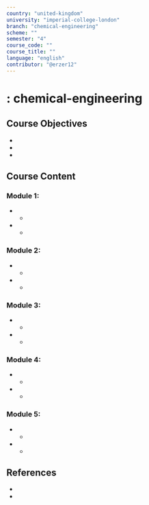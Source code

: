 ```yaml
---
country: "united-kingdom"
university: "imperial-college-london"
branch: "chemical-engineering"
scheme: ""
semester: "4"
course_code: ""
course_title: ""
language: "english"
contributor: "@erzer12"
---
```

# : chemical-engineering

## Course Objectives
* 
* 
* 

## Course Content
### Module 1: 
* 
  - 
* 
  - 

### Module 2: 
* 
  - 
* 
  - 

### Module 3: 
* 
  - 
* 
  - 

### Module 4: 
* 
  - 
* 
  - 

### Module 5: 
* 
  - 
* 
  - 

## References
* 
* 
